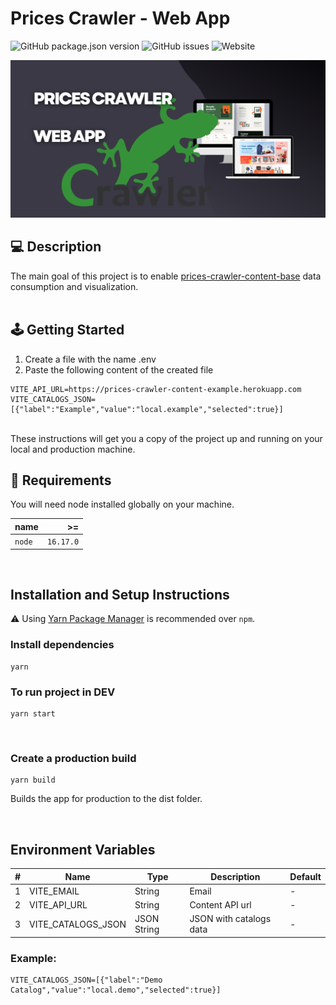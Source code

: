 # Prices Crawler - Web App 

![GitHub package.json version](https://img.shields.io/github/package-json/v/prices-crawler/web-app)
![GitHub issues](https://img.shields.io/github/issues/prices-crawler/web-app)
![Website](https://img.shields.io/website?url=https%3A%2F%2Fprices-crawler-web-app.vercel.app%2F)

[![Prices Crawler Banner](https://github.com/CarlosJunioor/web-app/blob/main/Prices%20crawler%20web%20app.png?raw=true)](https://prices-crawler-web-app.vercel.app/)
## 💻 Description

The main goal of this project is to enable [prices-crawler-content-base](https://github.com/prices-crawler/content-base) data consumption and visualization.
<br><br>

## 🕹️ Getting Started

1. Create a file with the name .env 
2. Paste the following content of the created file
 ``` .env
VITE_API_URL=https://prices-crawler-content-example.herokuapp.com
VITE_CATALOGS_JSON=[{"label":"Example","value":"local.example","selected":true}]
```
 <br>
These instructions will get you a copy of the project up and running on your local and production machine.

## 📁 Requirements

You will need node installed globally on your machine.

| name   |        >= |
| :----- | --------: |
| `node` | `16.17.0` |

<br>

## Installation and Setup Instructions

⚠️ Using [Yarn Package Manager](https://yarnpkg.com) is recommended over `npm`.

### Install dependencies

```shell
yarn
```

### To run project in DEV

```shell
yarn start
```
<br>

### Create a production build

```shell
yarn build
```

Builds the app for production to the dist folder.

<br>

## Environment Variables

| #   | Name               | Type        | Description             | Default |
| --- | ------------------ | ----------- | ----------------------- | ------- |
| 1   | VITE_EMAIL         | String      | Email                   | -       |
| 2   | VITE_API_URL       | String      | Content API url         | -       |
| 3   | VITE_CATALOGS_JSON | JSON String | JSON with catalogs data | -       |

### Example:

```
VITE_CATALOGS_JSON=[{"label":"Demo Catalog","value":"local.demo","selected":true}]
```
